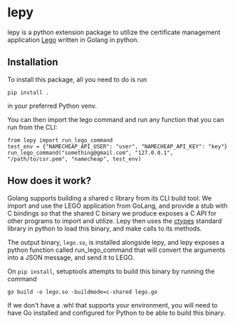 # lepy

lepy is a python extension package to utilize the certificate management application [Lego](https://github.com/go-acme/lego) written in Golang in python.

## Installation
To install this package, all you need to do is run
```
pip install .
```
in your preferred Python venv.

You can then import the lego command and run any function that you can run from the CLI:
```
from lepy import run_lego_command
test_env = {"NAMECHEAP_API_USER": "user", "NAMECHEAP_API_KEY": "key"}
run_lego_command("something@gmail.com", "127.0.0.1", "/path/to/csr.pem", "namecheap", test_env)
```

## How does it work?

Golang supports building a shared c library from its CLI build tool. We import and use the LEGO application from GoLang, and provide a stub with C bindings so that the shared C binary we produce exposes a C API for other programs to import and utilize. Lepy then uses the [ctypes](https://docs.python.org/3/library/ctypes.html) standard library in python to load this binary, and make calls to its methods.

The output binary, `lego.so`, is installed alongside lepy, and lepy exposes a python function called run_lego_command that will convert the arguments into a JSON message, and send it to LEGO.

On `pip install`, setuptools attempts to build this binary by running the command
```
go build -o lego.so -buildmode=c-shared lego.go
```
If we don't have a .whl that supports your environment, you will need to have Go installed and configured for Python to be able to build this binary.